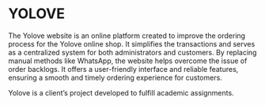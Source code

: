 # YOLOVE
The Yolove website is an online platform created to improve the ordering process for the Yolove online shop. It simplifies the transactions and serves as a centralized system for both administrators and customers. By replacing manual methods like WhatsApp, the website helps overcome the issue of order backlogs. It offers a user-friendly interface and reliable features, ensuring a smooth and timely ordering experience for customers.

Yolove is a client’s project developed to fulfill academic assignments.
